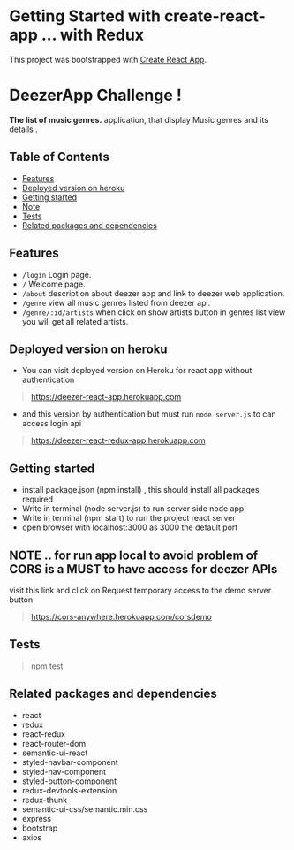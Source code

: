 # Getting Started with create-react-app ... with Redux

This project was bootstrapped with [Create React App](https://github.com/facebook/create-react-app).

# DeezerApp Challenge !
 **The list of music genres.** application, that display Music genres and its details .

## Table of Contents

- [Features](#features)
- [Deployed version on heroku](#deployed-version-on-heroku)
- [Getting started](#getting-started)
- [Note](#note)
- [Tests](#tests)
- [Related packages and dependencies](#related-packages-and-dependencies)

## Features

- `/login` Login page.
- `/` Welcome page.
- `/about` description about deezer app and link to deezer web application.
- `/genre` view all music genres listed from deezer api.
- `/genre/:id/artists` when click on show artists button in genres list view you will get all related artists.

## Deployed version on heroku

- You can visit deployed version on Heroku for react app without authentication
> https://deezer-react-app.herokuapp.com

- and this version by authentication but must run `node server.js` to can access login api
> https://deezer-react-redux-app.herokuapp.com

## Getting started

- install package.json (npm install) , this should install all packages required
- Write in terminal (node server.js) to run server side node app 
- Write in terminal (npm start) to run the project react server 
- open browser with localhost:3000 as 3000 the default port

## NOTE .. for run app local to avoid problem of CORS is a MUST to have access for deezer APIs

visit this link and click on Request temporary access to the demo server button

> https://cors-anywhere.herokuapp.com/corsdemo

## Tests

> npm test

## Related packages and dependencies

- react
- redux
- react-redux
- react-router-dom
- semantic-ui-react
- styled-navbar-component
- styled-nav-component
- styled-button-component
- redux-devtools-extension
- redux-thunk
- semantic-ui-css/semantic.min.css
- express
- bootstrap
- axios
